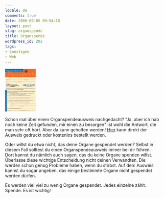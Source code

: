 ```yaml
---
locale: de
comments: true
date: 2006-09-09 09:54:18
layout: post
slug: organspende
title: Organspende
wordpress_id: 202
tags:
- Sonstiges
- Web
---
```


[![](/images/2006-09-09-organspende/organspende.png)](http://www.organspendeinfo.de/extra/bestellservice/Organspendeausweis/)

Schon mal über einen Organspendeausweis nachgedacht? "Ja, aber ich hab noch
keine Zeit gefunden, mir einen zu besorgen" ist wohl die Antwort, die man sehr
oft hört. Aber da kann geholfen werden!
[Hier](http://www.organspendeinfo.de/extra/bestellservice/Organspendeausweis/)
kann direkt der Ausweis gedruckt oder kostenlos bestellt werden.

Oder willst du etwa nicht, das deine Organe gespendet werden? Selbst in diesem
Fall solltest du einen Organspendeausweis immer bei dir führen. Dort kannst du
nämlich auch sagen, das du keine Organe spenden willst. Überlasse diese
wichtige Entscheidung nicht deinen Verwandten. Die werden schon genug Probleme
haben, wenn du stirbst. Auf dem Ausweis kannst du sogar angeben, das einige
bestimmte Organe nicht gespendet werden dürfen.

Es werden viel viel zu wenig Organe gespendet. Jedes einzelne zählt. Spende. Es
ist wichtig!
